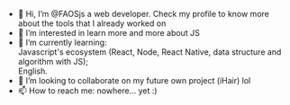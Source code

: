 - 👋 Hi, I’m @FAOSjs a web developer. Check my profile to know more about the tools that I already worked on
- 👀 I’m interested in learn more and more about JS
- 🌱 I’m currently learning: <br/>
    Javascript's ecosystem (React, Node, React Native, data structure and algorithm with JS); <br/>
    English.
- 💞️ I’m looking to collaborate on my future own project (iHair) lol
- 📫 How to reach me: nowhere... yet :)

<!---
FAOSjs/FAOSjs is a ✨ special ✨ repository because its `README.md` (this file) appears on your GitHub profile.
You can click the Preview link to take a look at your changes.
--->
